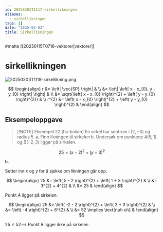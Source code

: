 ```yaml
---
id: 20250203T1117-sirkellikningen
aliases:
  - sirkellikningen
tags: []
date: "2025-02-03"
title: Sirkellikningen
---
```


#matte [[20250115T0716-vektorer|vektorer]]

# sirkellikningen

![20250203T1118-sirkellikning.png](Assets/20250203T1118-sirkellikning.png)

$$
\begin{align}
  r &= \left| \vec{SP} \right| & \\
  &= \left| \left[ x - x_{0}, y - y_{0} \right] \right| & \\
  &= \sqrt{\left( x - x_{0} \right)^{2} + \left( y - y_{0} \right)^{2}} & \\
  r^{2} &= \left( x - x_{0} \right)^{2} + \left( y - y_{0} \right)^{2} &
\end{align}
$$

## Eksempeloppgave

> [!NOTE] Eksempel 22 (fra boken)
> En sirkel har sentrum i $\left( 2, -3 \right)$ og radius $5$.
> a. Finn likningen til sirkelen
> b. Undersøk om punktene $A \left( 5, 1 \right)$ og $B \left( -2, 3 \right)$ ligger på sirkelen.

$$
25 = \left( x - 2 \right)^{2} + \left( y + 3 \right)^{2}
$$

b.

Setter inn $x$ og $y$ for å sjekke om likningen går opp.

$$
\begin{align}
  25 &= \left( 5 - 2 \right)^{2} + \left( 1 + 3 \right)^{2} & \\
  &= 3^{2} + 4^{2} & \\
  &= 25 &
\end{align}
$$

Punkt $A$ ligger på sirkelen.

$$
\begin{align}
  25 &= \left( -2 - 2 \right)^{2} + \left( 3 + 3 \right)^{2} & \\
  &= \left( -4 \right)^{2} + 6^{2} & \\
  &= 52 \implies \text{nuh uh} &
\end{align}
$$

$25 \neq 52 \implies$ Punkt $B$ ligger ikke på sirkelen.
